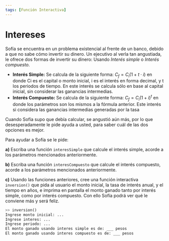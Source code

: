 ```yaml
---
tags: [Función Interactiva]
---
```


# Intereses

Sofía se encuentra en un problema existencial al frente de un banco, debido a que no sabe
cómo invertir su dinero. Un ejecutivo al verla tan angustiada, le ofrece dos formas de invertir su dinero: Usando *Interés simple* o *Interés compuesto*.

- **Interés Simple:** Se calcula de la siguiente forma: $C_{f} = C_{i}(1 + t \cdot i)$ en donde Ci es
el capital o monto inicial, i es el interés en forma decimal, y t los periodos de tiempo.
En este interés se calcula sólo en base al capital inicial, sin considerar las ganancias
intermedias.
- **Interés Compuesto:** Se calcula de la siguiente forma: $C_{f} = C_{i}(1 + i)^{t}$
en donde los parámetros son los mismos a la fórmula anterior. Este interés si considera las ganancias intermedias generadas por la tasa

Cuando Sofía supo que debía calcular, se angustió aún más, por lo que desesperadamente le pide ayuda a usted, para saber cuál de las dos opciones es mejor.

Para ayudar a Sofía se le pide:

**a)** Escriba una función `interesSimple` que calcule el interés simple, acorde a los parámetros mencionados anteriormente.

**b)** Escriba una función `interesCompuesto` que calcule el interés compuesto, acorde a los parámetros mencionados anteriormente.

**c)** Usando las funciones anteriores, cree una función interactiva `inversion()` que pida al usuario el monto inicial, la tasa de interés anual, y el tiempo en años, e imprima en pantalla el monto ganado tanto por interés simple, como por interés compuesto. Con ello Sofía podrá ver qué le conviene más y será feliz.

```python
>> inversion()
Ingrese monto inicial: ...
Ingrese interes: ...
Ingrese periodo: ...
El monto ganado usando interes simple es de: ___ pesos
El monto ganado usando interes compuesto es de: ___ pesos
```





